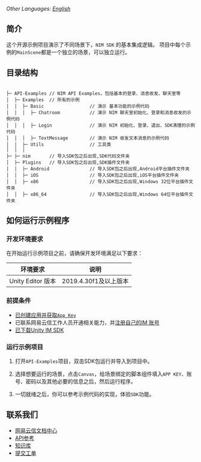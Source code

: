 _Other Languages: [English](README.md)_

## 简介

这个开源示例项目演示了不同场景下，`NIM SDK` 的基本集成逻辑。 项目中每个示例的`MainScene`都是一个独立的场景，可以独立运行。


## 目录结构

```

├─ API-Examples // NIM API Examples，包括基本的登录、消息收发、聊天室等
│  ├─ Examples  // 所有的示例
│  │  ├─ Basic                 // 演示 基本功能的示例代码
│  │  │  ├─ Chatroom           // 演示 NIM 聊天室初始化、登录和消息收发的示例代码
│  │  │  ├─ Login              // 演示 NIM 初始化、登录、退出、SDK清理的示例代码
│  │  │  ├─ TextMessage        // 演示 NIM 收发文本消息的示例代码
│  │  ├─ Utils                 // 工具类
│  │  │
├─ ├─ nim       // 导入SDK包之后出现,SDK代码文件夹
│  ├─ Plugins   // 导入SDK包之后出现,SDK插件文件夹
│  │  ├─ Android               // 导入SDK包之后出现,Android平台插件文件夹
│  │  ├─ iOS                   // 导入SDK包之后出现,iOS平台插件文件夹
│  │  ├─ x86                   // 导入SDK包之后出现,Windows 32位平台插件文件夹
│  │  ├─ x86_64                // 导入SDK包之后出现,Windows 64位平台插件文件夹

```


## 如何运行示例程序

### 开发环境要求

在开始运行示例项目之前，请确保开发环境满足以下要求：

| 环境要求 | 说明 |
|--------|--------|
| Unity Editor 版本 | 2019.4.30f1及以上版本 |

### 前提条件
- [已创建应用并获取`App Key`](https://doc.yunxin.163.com/nertc/docs/DE3NDM0NTI?platform=unity) 
- 已联系网易云信工作人员开通相关能力，并[注册自己的IM 账号](https://doc.yunxin.163.com/messaging/docs/jMwMTQxODk?platform=android)
- [已下载Unity IM SDK](https://doc.yunxin.163.com/messaging/sdk-download?platform=unity) 

### 运行示例项目


1. 打开`API-Examples`项目，双击SDK包运行并导入到项目中。

2. 选择想要运行的场景，点击`Canvas`，给场景绑定的脚本组件填入`APP KEY`、账号、密码以及其他必要的信息之后，然后运行程序。

3. 一切就绪之后，你可以参考示例代码的实现，体验`SDK`功能。


## 联系我们
- [网易云信文档中心](https://doc.yunxin.163.com/messaging/docs/home-page?platform=unity)
- [API参考](https://doc.yunxin.163.com/all/api-refer)
- [知识库](https://faq.yunxin.163.com/kb/main/#/)
- [提交工单](https://app.yunxin.163.com/index#/issue/submit)      

